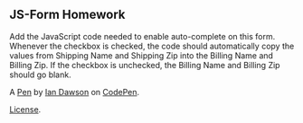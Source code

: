 JS-Form Homework
----------------
Add the JavaScript code needed to enable auto-complete on this form.  Whenever the checkbox is checked, the code should automatically copy the values from Shipping Name and Shipping Zip into the Billing Name and Billing Zip.  If the checkbox is unchecked, the Billing Name and Billing Zip should go blank.

A [Pen](http://codepen.io/ianjjun/pen/bwKydq) by [Ian Dawson](http://codepen.io/ianjjun) on [CodePen](http://codepen.io/).

[License](http://codepen.io/ianjjun/pen/bwKydq/license).